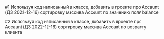 #1
Используя код написанный в классе, добавить в проекте про Accaunt (ДЗ 2022-12-16) сортировку массива Account по значению поля balance   

#2 
Используя код написанный в классе, добавить в проекте про Accaunt (ДЗ 2022-12-16) сортировку массива Account по возрасту клиента
